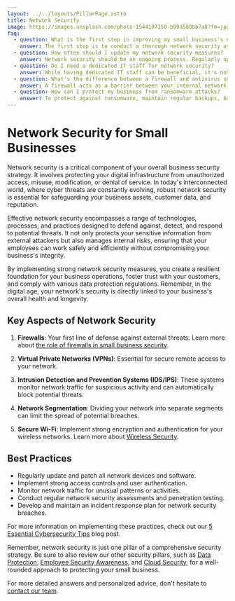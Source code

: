 ```yaml
---
layout: ../../layouts/PillarPage.astro
title: Network Security
image: https://images.unsplash.com/photo-1544197150-b99a580bb7a8?fm=jpg&q=60&w=3000&ixlib=rb-4.0.3&ixid=M3wxMjA3fDB8MHxzZWFyY2h8MTR8fG5ldHdvcmslMjBzZWN1cml0eXxlbnwwfHwwfHx8MA%3D%3D
faq:
  - question: What is the first step in improving my small business's network security?
    answer: The first step is to conduct a thorough network security assessment. This will help you identify vulnerabilities and prioritize your security efforts.
  - question: How often should I update my network security measures?
    answer: Network security should be an ongoing process. Regularly update software and firmware, review your security policies at least quarterly, and conduct penetration testing annually.
  - question: Do I need a dedicated IT staff for network security?
    answer: While having dedicated IT staff can be beneficial, it's not always necessary for small businesses. You can start with managed security services or outsourced IT support to ensure your network is protected.
  - question: What's the difference between a firewall and antivirus software?
    answer: A firewall acts as a barrier between your internal network and external networks, controlling incoming and outgoing network traffic. Antivirus software, on the other hand, detects, prevents, and removes malicious software from your devices.
  - question: How can I protect my business from ransomware attacks?
    answer: To protect against ransomware, maintain regular backups, keep all software updated, use strong spam filters, and train employees to recognize phishing attempts. Also, consider implementing application whitelisting and network segmentation.
---
```


# Network Security for Small Businesses

Network security is a critical component of your overall business security strategy. It involves protecting your digital infrastructure from unauthorized access, misuse, modification, or denial of service. In today's interconnected world, where cyber threats are constantly evolving, robust network security is essential for safeguarding your business assets, customer data, and reputation.

Effective network security encompasses a range of technologies, processes, and practices designed to defend against, detect, and respond to potential threats. It not only protects your sensitive information from external attackers but also manages internal risks, ensuring that your employees can work safely and efficiently without compromising your business's integrity.

By implementing strong network security measures, you create a resilient foundation for your business operations, foster trust with your customers, and comply with various data protection regulations. Remember, in the digital age, your network's security is directly linked to your business's overall health and longevity.

## Key Aspects of Network Security

1. **Firewalls**: Your first line of defense against external threats. Learn more about [the role of firewalls in small business security](/blog/role-of-firewalls).

2. **Virtual Private Networks (VPNs)**: Essential for secure remote access to your network.

3. **Intrusion Detection and Prevention Systems (IDS/IPS)**: These systems monitor network traffic for suspicious activity and can automatically block potential threats.

4. **Network Segmentation**: Dividing your network into separate segments can limit the spread of potential breaches.

5. **Secure Wi-Fi**: Implement strong encryption and authentication for your wireless networks. Learn more about [Wireless Security](/pillars/network-security/wireless-security).

## Best Practices

- Regularly update and patch all network devices and software.
- Implement strong access controls and user authentication.
- Monitor network traffic for unusual patterns or activities.
- Conduct regular network security assessments and penetration testing.
- Develop and maintain an incident response plan for network security breaches.

For more information on implementing these practices, check out our [5 Essential Cybersecurity Tips](/blog/5-essential-cybersecurity-tips) blog post.

Remember, network security is just one pillar of a comprehensive security strategy. Be sure to also review our other security pillars, such as [Data Protection](/pillars/data-protection), [Employee Security Awareness](/pillars/employee-security-awareness), and [Cloud Security](/pillars/cloud-security), for a well-rounded approach to protecting your small business.

For more detailed answers and personalized advice, don't hesitate to [contact our team](/contact).
